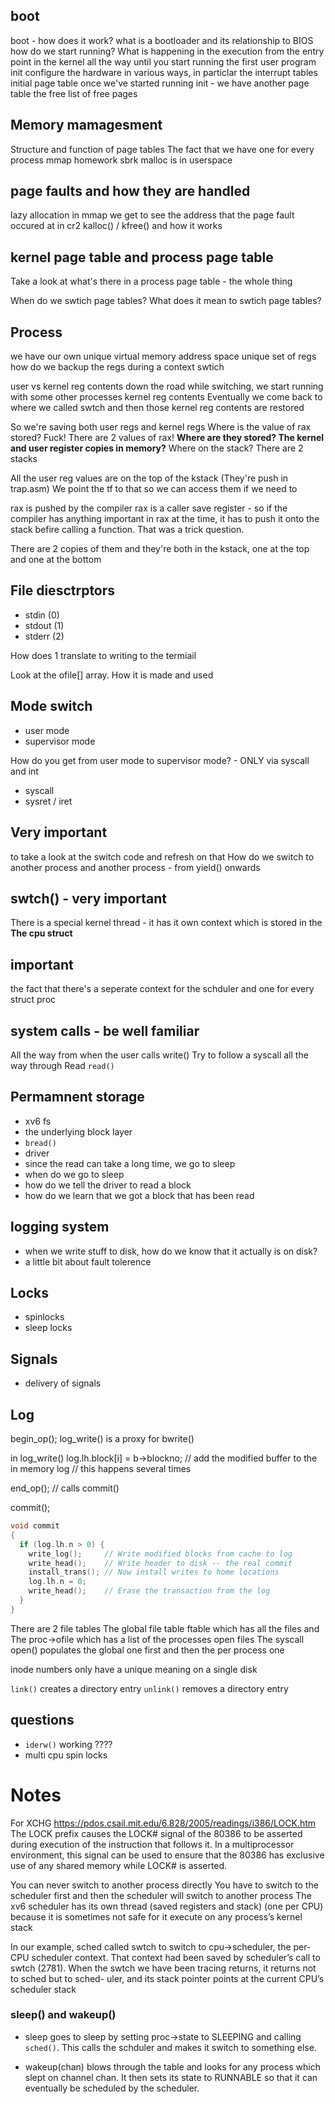 ## boot
boot - how does it work?
what is a bootloader and its relationship to BIOS
how do we start running?
What is happening in the execution from the entry point in the kernel all the way until you start running the first user program init
configure the hardware in various ways, in particlar the interrupt tables
initial page table
once we've started running init -  we have another page table
the free list of free pages

## Memory mamagesment
Structure and function of page tables
The fact that we have one for every process
mmap homework
sbrk
malloc is in userspace

## page faults and how they are handled
lazy allocation in mmap
we get to see the address that the page fault occured at in cr2
kalloc() / kfree() and how it works

## kernel page table and process page table

Take a look at what's there in a process page table - the whole thing

When do we swtich page tables? What does it mean to swtich page tables?


## Process 
we have our own unique virtual memory address space
unique set of regs
how do we backup the regs during a context swtich

user vs kernel reg contents 
down the road while switching, we start running with some other processes kernel reg contents
Eventually we come back to where we called swtch and then those kernel reg contents are restored

So we're saving both user regs and kernel regs
Where is the value of rax stored?
Fuck! There are 2 values of rax!
**Where are they stored? The kernel and user register copies in memory?**
Where on the stack? There are 2 stacks

All the user reg values are on the top of the kstack (They're push in trap.asm)
We point the tf to that so we can access them if we need to

rax is pushed by the compiler
rax is a caller save register - so if the compiler has anything important in rax at the time, it has to push it onto the stack befire calling a function. That was a trick question.

There are 2 copies of them and they're both in the kstack, one at the top and one at the bottom


## File diesctrptors
- stdin (0)
- stdout (1)
- stderr (2)

How does 1 translate to writing to the termiail

Look at the ofile[] array. How it is made and used

## Mode switch
- user mode
- supervisor mode

How do you get from user mode to supervisor mode? - ONLY via syscall and int
- syscall
- sysret /  iret

## Very important
to take a look at the switch code and refresh on that
How do we switch to another process and another process -  from yield() onwards

## swtch() - very important

There is a special kernel thread - it has it own context which is stored in the **The cpu struct**

## important
the fact that there's a seperate context for the schduler and one for every struct proc

## system calls - be well familiar
All the way from when the user calls write()
Try to follow a syscall all the way through
Read `read()`

## Permamnent storage
- xv6 fs
- the underlying block layer
- `bread()`
- driver
- since the read can take a long time, we go to sleep
- when do we go to sleep
- how do we tell the driver to read a block
- how do we learn that we got a block that has been read

## logging system
- when we write stuff to disk, how do we know that it actually is on disk?
- a little bit about fault tolerence

## Locks
- spinlocks
- sleep locks

## Signals
- delivery of signals


## Log 
begin_op();
log_write() is a proxy for bwrite()

in log_write()
log.lh.block[i] = b->blockno; // add the modified buffer to the in memory log
// this happens several times

end_op(); // calls commit()


commit();
```c
void commit
{
  if (log.lh.n > 0) {
    write_log();     // Write modified blocks from cache to log
    write_head();    // Write header to disk -- the real commit
    install_trans(); // Now install writes to home locations
    log.lh.n = 0;
    write_head();    // Erase the transaction from the log
  }
}
```

There are 2 file tables
The global file table ftable which has all the files and
The proc->ofile which has a list of the processes open files
The syscall open() populates the global one first and then the per process one


inode  numbers  only  have  a  unique  meaning  on  a  single  disk


`link()` creates a directory entry
`unlink()` removes a directory entry

## questions
- `iderw()` working ???? 
- multi cpu spin locks

# Notes

For XCHG
https://pdos.csail.mit.edu/6.828/2005/readings/i386/LOCK.htm
The LOCK prefix causes the LOCK# signal of the 80386 to be asserted during execution of the instruction that follows it. In a multiprocessor environment, this signal can be used to ensure that the 80386 has exclusive use of any shared memory while LOCK# is asserted.

You can never switch to another process directly
You have to switch to the scheduler first and then the scheduler will switch to another process
The xv6 scheduler has its own thread (saved registers and stack) (one per CPU) because it is sometimes not
safe for it execute on any process’s kernel stack


In  our  example, sched called swtch to  switch  to cpu->scheduler,  the  per-CPU
scheduler  context. That  context  had  been  saved  by scheduler’s  call  to swtch (2781).
When  the swtch we  have  been  tracing  returns,  it  returns  not  to sched but  to sched-
uler,  and  its  stack  pointer  points  at  the  current  CPU’s  scheduler  stack

### sleep() and wakeup()
- sleep goes to sleep by setting proc->state to SLEEPING and calling `sched()`. This calls the schduler and makes it switch to something else.

- wakeup(chan) blows through the table and looks for any process which slept on channel chan. It then sets its state to RUNNABLE so that it can eventually be scheduled by the scheduler.


